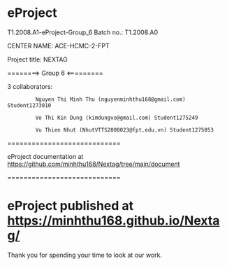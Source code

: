 # eProject
T1.2008.A1-eProject-Group_6
Batch no.: T1.2008.A0

CENTER NAME: ACE-HCMC-2-FPT

Project title: NEXTAG

========> Group 6 <=========

3 collaborators:

             Nguyen Thi Minh Thu (nguyenminhthu168@gmail.com) Student1273010

             Vo Thi Kin Dung (kimdungvo@gmail.com) Student1275249
             
             Vu Thien Nhut (NhutVTTS2008023@fpt.edu.vn) Student1275053
============================

eProject documentation at https://github.com/minhthu168/Nextag/tree/main/document

============================

eProject published at https://minhthu168.github.io/Nextag/
============================

Thank you for spending your time to look at our work.


